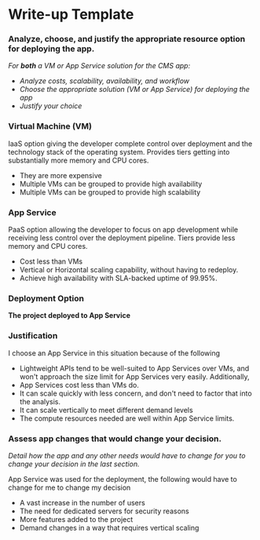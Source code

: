 # Write-up Template

### Analyze, choose, and justify the appropriate resource option for deploying the app.

*For **both** a VM or App Service solution for the CMS app:*
- *Analyze costs, scalability, availability, and workflow*
- *Choose the appropriate solution (VM or App Service) for deploying the app*
- *Justify your choice*

### Virtual Machine (VM)
IaaS option giving the developer complete control over deployment and the technology stack of the operating system. Provides tiers getting into substantially more memory and CPU cores.
- They are more expensive
- Multiple VMs can be grouped to provide high availability
- Multiple VMs can be grouped to provide high scalability

### App Service
PaaS option allowing the developer to focus on app development while receiving less control over the deployment pipeline. Tiers provide less memory and CPU cores.
- Cost less than VMs
- Vertical or Horizontal scaling capability, without having to redeploy.
- Achieve high availability with SLA-backed uptime of 99.95%.

### Deployment Option

**The project deployed to App Service**

### Justification

I choose an App Service in this situation because of the following
- Lightweight APIs tend to be well-suited to App Services over VMs, and won't approach the size limit for App Services very easily. Additionally, 
- App Services cost less than VMs do. 
- It can scale quickly with less concern, and don't need to factor that into the analysis.
- It can scale vertically to meet different demand levels
- The compute resources needed are well within App Service limits.
 
### Assess app changes that would change your decision.

*Detail how the app and any other needs would have to change for you to change your decision in the last section.* 

App Service was used for the deployment, the following would have to change for me to change my decision

- A vast increase in the number of users
- The need for dedicated servers for security reasons
- More features added to the project
- Demand changes in a way that requires vertical scaling